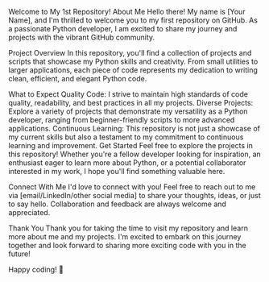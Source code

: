 Welcome to My 1st Repository!
About Me
Hello there! My name is [Your Name], and I'm thrilled to welcome you to my first repository on GitHub. As a passionate Python developer, I am excited to share my journey and projects with the vibrant GitHub community.

Project Overview
In this repository, you'll find a collection of projects and scripts that showcase my Python skills and creativity. From small utilities to larger applications, each piece of code represents my dedication to writing clean, efficient, and elegant Python code.

What to Expect
Quality Code: I strive to maintain high standards of code quality, readability, and best practices in all my projects.
Diverse Projects: Explore a variety of projects that demonstrate my versatility as a Python developer, ranging from beginner-friendly scripts to more advanced applications.
Continuous Learning: This repository is not just a showcase of my current skills but also a testament to my commitment to continuous learning and improvement.
Get Started
Feel free to explore the projects in this repository! Whether you're a fellow developer looking for inspiration, an enthusiast eager to learn more about Python, or a potential collaborator interested in my work, I hope you'll find something valuable here.

Connect With Me
I'd love to connect with you! Feel free to reach out to me via [email/LinkedIn/other social media] to share your thoughts, ideas, or just to say hello. Collaboration and feedback are always welcome and appreciated.

Thank You
Thank you for taking the time to visit my repository and learn more about me and my projects. I'm excited to embark on this journey together and look forward to sharing more exciting code with you in the future!

Happy coding! 🚀
